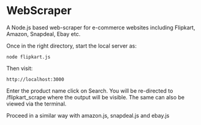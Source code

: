 # WebScraper

A Node.js based web-scraper for e-commerce websites including Flipkart, Amazon, Snapdeal, Ebay etc.

Once in the right directory, start the local server as:
```
node flipkart.js
```
Then visit:  
```
http://localhost:3000
```
Enter the product name click on Search. You will be re-directed to /flipkart_scrape where the output will be visible. The same can also be viewed via the  terminal.

Proceed in a similar way with amazon.js, snapdeal.js and ebay.js
